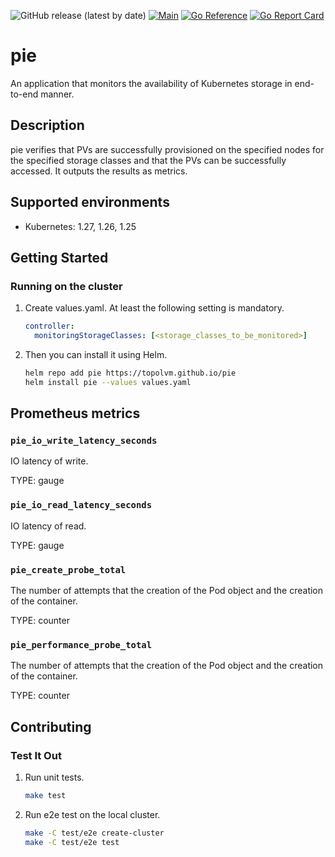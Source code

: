 ![GitHub release (latest by date)](https://img.shields.io/github/v/release/topolvm/pie?cacheSeconds=3600)
[![Main](https://github.com/topolvm/pie/actions/workflows/main.yaml/badge.svg)](https://github.com/topolvm/pie/actions)
[![Go Reference](https://pkg.go.dev/badge/github.com/topolvm/pie.svg)](https://pkg.go.dev/github.com/topolvm/pie)
[![Go Report Card](https://goreportcard.com/badge/github.com/topolvm/pie)](https://goreportcard.com/report/github.com/topolvm/pie)

# pie
An application that monitors the availability of Kubernetes storage in end-to-end manner.

## Description

pie verifies that PVs are successfully provisioned on the specified nodes for the specified storage classes and that the PVs can be successfully accessed. It outputs the results as metrics.

## Supported environments

- Kubernetes: 1.27, 1.26, 1.25

## Getting Started
### Running on the cluster

1. Create values.yaml. At least the following setting is mandatory.

    ```yaml
    controller:
      monitoringStorageClasses: [<storage_classes_to_be_monitored>]
    ```

2. Then you can install it using Helm.

    ```sh
    helm repo add pie https://topolvm.github.io/pie
    helm install pie --values values.yaml
    ```

## Prometheus metrics
### `pie_io_write_latency_seconds`
IO latency of write.

TYPE: gauge

### `pie_io_read_latency_seconds`
IO latency of read.

TYPE: gauge

### `pie_create_probe_total`
The number of attempts that the creation of the Pod object and the creation of the container.

TYPE: counter

### `pie_performance_probe_total`
The number of attempts that the creation of the Pod object and the creation of the container.

TYPE: counter

## Contributing

### Test It Out
1. Run unit tests.
    ```sh
    make test
    ```

2. Run e2e test on the local cluster.
    ```sh
    make -C test/e2e create-cluster
    make -C test/e2e test
    ```
